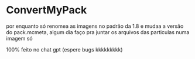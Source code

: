 # ConvertMyPack

por enquanto só renomea as imagens no padrão da 1.8 e mudaa a versão do pack.mcmeta,
algum dia faço pra juntar os arquivos das particulas numa imagem só

100% feito no chat gpt (espere bugs kkkkkkkkk)
